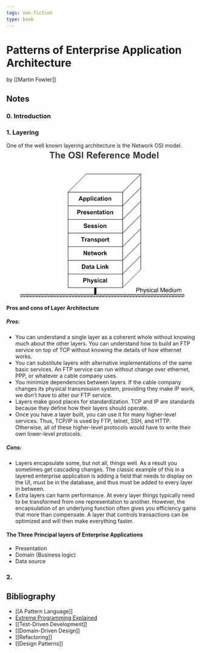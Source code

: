 ```yaml
---
tags: non-fiction
type: book
---
```


# Patterns of Enterprise Application Architecture
by [[Martin Fowler]]

## Notes
### 0. Introduction
   
### 1. Layering
One of the well known layering architecture is the Network OSI model.
<img style="display: block; margin-left: auto; margin-right: auto;" src="../../assets/images/101osi.png" alt="OSI network model" />


#### Pros and cons of Layer Architecture
##### Pros:
* You can understand a single layer as a coherent whole without knowing much about the other layers. You can understand how to build an FTP service on top of TCP without knowing the details of how ethernet works.
* You can substitute layers with alternative implementations of the same basic services. An FTP service can run without change over ethernet, PPP, or whatever a cable company uses.
* You minimize dependencies between layers. If the cable company changes its physical transmission system, providing they make IP work, we don’t have to alter our FTP service.
* Layers make good places for standardization. TCP and IP are standards because they define how their layers should operate.
* Once you have a layer built, you can use it for many higher-level services. Thus, TCP/IP is used by FTP, telnet, SSH, and HTTP. Otherwise, all of these higher-level protocols would have to write their own lower-level protocols.

##### Cons:
* Layers encapsulate some, but not all, things well. As a result you sometimes get cascading changes. The classic example of this in a layered enterprise application is adding a field that needs to display on the UI, must be in the database, and thus must be added to every layer in between.
* Extra layers can harm performance. At every layer things typically need to be transformed from one representation to another. However, the encapsulation of an underlying function often gives you efficiency gains that more than compensate. A layer that controls transactions can be optimized and will then make everything faster.

#### The Three Principal layers of Enterprise Applications
* Presentation
* Domain (Business logic)
* Data source

### 2. 

## Bibliography
* [[A Pattern Language]]
* [Extreme Programming Explained](./Extreme%20Programming%20Explained.md)
* [[Test-Driven Development]]
* [[Domain-Driven Design]]
* [[Refactoring]]
* [[Design Patterns]]

